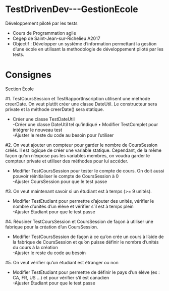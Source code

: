 # TestDrivenDev---GestionEcole
Développement piloté par les tests

- Cours de Programmation agile 
- Cegep de Saint-Jean-sur-Richelieu A2017
- Objectif : Développer un système d’information permettant la gestion d’une école en utilisant la methodologie de développement piloté par les tests.

# Consignes	
	
Section	École	
	
#1.	TestCoursSession	et	TestRapportInscription	utilisent	une	méthode	creerDate.	On	veut	plutôt	créer	une	classe	DateUtil.	Le	constructeur	sera	private	et	la	méthode	creerDate()	sera	statique.	
	
- Créer	une	classe	TestDateUtil	
-Créer	une	classe	DateUtil	tel	qu’indiqué	• Modifier	TestComplet	pour	intégrer	le	nouveau	test	
-Ajuster	le	reste	du	code	au	besoin	pour	l’utiliser	
	
#2.	On	veut	ajouter	un	compteur	pour	garder	le	nombre	de	CoursSession	créés.	Il	est	logique	de	créer	une	variable	statique.	Cependant,	de	la	même	façon	qu’on	n’expose	pas	les	variables	membres,	on	voudra	garder	le	compteur	private	et	utiliser	des	méthodes	pour	lui	accéder.	
	
- Modifier	TestCoursSession	pour	tester	le	compte	de	cours.	On	doit	aussi	pouvoir	réinitialiser	le	compte	de	CoursSession	à	0	
-Ajuster	CoursSession	pour	que	le	test	passe	
	
#3.	On	veut	maintenant	savoir	si	un	étudiant	est	à	temps	(>=	9	unités).	
	
- Modifier	TestEtudiant	pour	permettre	d’ajouter	des	unités,	vérifier	le	nombre	d’unités	d’un	élève	et	vérifier	s’il	est	à	temps	plein	
-Ajuster	Étudiant	pour	que	le	test	passe	
	
#4.	Réusiner	TestCoursSession	et	CoursSession	de	façon	à	utiliser	une	fabrique	pour	la	création	d’un	CoursSession.		
	
- Modifier	TestCoursSession	de	façon	à	ce	qu’on	crée	un	cours	à	l’aide	de	la	fabrique	de	CoursSession	et	qu’on	puisse	définir	le	nombre	d’unités	du	cours	à	la	création	
-Ajuster	le	reste	du	code	au	besoin	
	
#5.	On	veut	vérifier	qu’un	étudiant	est	étranger	ou	non	
	
- Modifier	TestEtudiant	pour	permettre	de	définir	le	pays	d’un	élève	(ex	:	CA,	FR,	US	…)	et	pour	vérifier	s’il	est	canadien	
-Ajuster	Étudiant	pour	que	le	test	passe	
	
